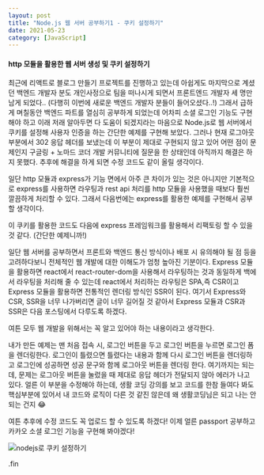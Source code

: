 ```yaml
---
layout: post
title: "Node.js 웹 서버 공부하기1 - 쿠키 설정하기"
date: 2021-05-23
category: [JavaScript]
---
```



<h4>http 모듈을 활용한 웹 서버 생성 및 쿠키 설정하기</h4>

최근에 리액트로 블로그 만들기 프로젝트를 진행하고 있는데 아쉽게도 마지막으로 계셨던 백엔드 개발자 분도 개인사정으로 팀을 떠나시게 되면서 프론트엔드 개발자 세 명만 남게 되었다..
(다행히 이번에 새로운 백엔드 개발자 분들이 들어오셨다..!) 그래서 급하게 며칠동안 백엔드 파트를 열심히 공부하게 되었는데 어차피 소셜 로그인 기능도 구현해야 하고 이래 저래 알아두면 다 도움이 되겠지라는
마음으로 Node.js로 웹 서버에서 쿠키를 설정해 사용자 인증을 하는 간단한 예제를 구현해 보았다. 그러나 현재 로그아웃 부분에서 302 응답 헤더를 보냈는데 이 부분이 제대로 구현되지 않고 있어 어떤 점이 문제인지
구글링 + 노마드 코더 개발 커뮤니티에 질문을 한 상태인데 아직까지 해결은 하지 못했다. 추후에 해결을 하게 되면 수정 코드도 같이 올릴 생각이다.

일단 http 모듈과 express가 기능 면에서 아주 큰 차이가 있는 것은 아니지만 기본적으로 express를 사용하면 라우팅과 rest api 처리를 http 모듈을 사용했을 때보다 훨씬 깔끔하게 처리할 수 있다.
그래서 다음번에는 express를 활용한 예제를 구현해서 공부할 생각이다. 

이 쿠키를 활용한 코드도 다음에 express 프레임워크를 활용해서 리팩토링 할 수 있을 것 같다. (간단한 예제니까!)

일단 웹 서버를 공부하면서 프론트와 백엔드 통신 방식이나 배포 시 유의해야 될 점 등을 고려하다보니 전체적인 웹 개발에 대한 이해도가 엄청 높아진 기분이다. Express 모듈을 활용하면 
react에서 react-router-dom을 사용해서 라우팅하는 것과 동일하게 백에서 라우팅을 처리해 줄 수 있는데 react에서 처리하는 라우팅은 SPA,즉 CSR이고 Express 모듈을 활용하면 전통적인 렌더링 방식인 
SSR이 된다. 여기서 Express와 CSR, SSR을 너무 나가버리면 글이 너무 길어질 것 같아서 Express 모듈과 CSR과 SSR은 다음 포스팅에서 다루도록 하겠다.

여튼 모두 웹 개발을 위해서는 꼭 알고 있어야 하는 내용이라고 생각한다.


내가 만든 예제는 맨 처음 접속 시, 로그인 버튼을 두고 로그인 버튼을 누르면 로그인 폼을 렌더링한다. 로그인이 틀렸으면 틀렸다는 내용과 함께 다시 로그인 버튼을 렌더링하고 로그인에 성공하면 
성공 문구와 함께 로그아웃 버튼을 렌더링 한다. 여기까지는 되는데, 문제는 로그아웃 버튼을 눌렀을 때 제대로 응답 헤더가 전달되지 않아 에러가 나고 있다. 얼른 이 부분을 수정해야 하는데, 생활 코딩 강의를 보고
코드를 한참 들여다 봐도 핵심부분에 있어서 내 코드와 로직이 다른 것 같진 않은데 왜 생활코딩님은 되고 나는 안 되는 건지 😂 

여튼 추후에 수정 코드도 꼭 업로드 할 수 있도록 하겠다! 이제 얼른 passport 공부하고 카카오 소셜 로그인 기능을 구현해 봐야겠다!
<script src="https://gist.github.com/SUPINKIM/80142d24194f3c01fa8ffdd13e2caed5.js"></script>
![nodejs로 쿠키 설정하기](https://user-images.githubusercontent.com/49034615/119232842-91f66d00-bb61-11eb-9dce-d97f496a2f44.gif)



.fin
